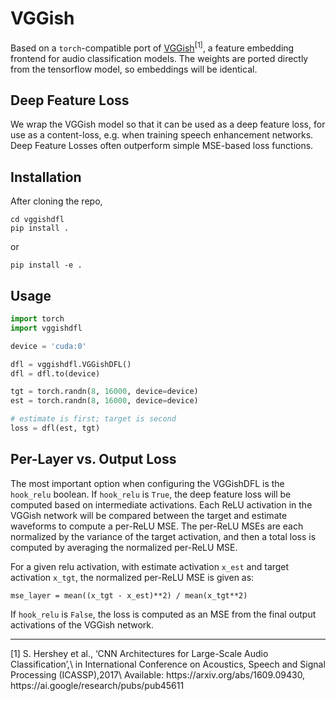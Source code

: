 # VGGish
Based on a `torch`-compatible port of [VGGish](https://github.com/tensorflow/models/tree/master/research/audioset)<sup>[1]</sup>, 
a feature embedding frontend for audio classification models. The weights are ported directly from the tensorflow model, so embeddings will be identical.

## Deep Feature Loss
We wrap the VGGish model so that it can be used as a deep feature loss, for use as a content-loss, e.g. when training speech enhancement networks. Deep Feature Losses often outperform simple MSE-based loss functions.

## Installation
After cloning the repo,
```
cd vggishdfl
pip install .
```
or
```
pip install -e .
```

## Usage

```python
import torch
import vggishdfl

device = 'cuda:0'

dfl = vggishdfl.VGGishDFL()
dfl = dfl.to(device)

tgt = torch.randn(8, 16000, device=device)
est = torch.randn(8, 16000, device=device)

# estimate is first; target is second
loss = dfl(est, tgt)
```

## Per-Layer vs. Output Loss
The most important option when configuring the VGGishDFL is the `hook_relu` boolean.
If `hook_relu` is `True`, the deep feature loss will be computed based on intermediate activations. Each ReLU activation in the VGGish network will be compared between the target and estimate waveforms to compute a per-ReLU MSE. The per-ReLU MSEs are each normalized by the variance of the target activation, and then a total loss is computed by averaging the normalized per-ReLU MSE. 

For a given relu activation, with estimate activation `x_est` and target activation `x_tgt`, the normalized per-ReLU MSE is given as:
```
mse_layer = mean((x_tgt - x_est)**2) / mean(x_tgt**2)
```

If `hook_relu` is `False`, the loss is computed as an MSE from the final output activations of the VGGish network.

<hr>
[1]  S. Hershey et al., ‘CNN Architectures for Large-Scale Audio Classification’,\
    in International Conference on Acoustics, Speech and Signal Processing (ICASSP),2017\
    Available: https://arxiv.org/abs/1609.09430, https://ai.google/research/pubs/pub45611
    

